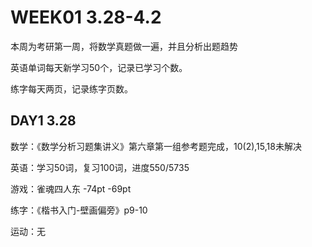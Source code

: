 # WEEK01 3.28-4.2

本周为考研第一周，将数学真题做一遍，并且分析出题趋势

英语单词每天新学习50个，记录已学习个数。

练字每天两页，记录练字页数。

## DAY1 3.28

数学：《数学分析习题集讲义》第六章第一组参考题完成，10(2),15,18未解决

英语：学习50词，复习100词，进度550/5735

游戏：雀魂四人东 -74pt -69pt

练字：《楷书入门-壁画偏旁》p9-10

运动：无

